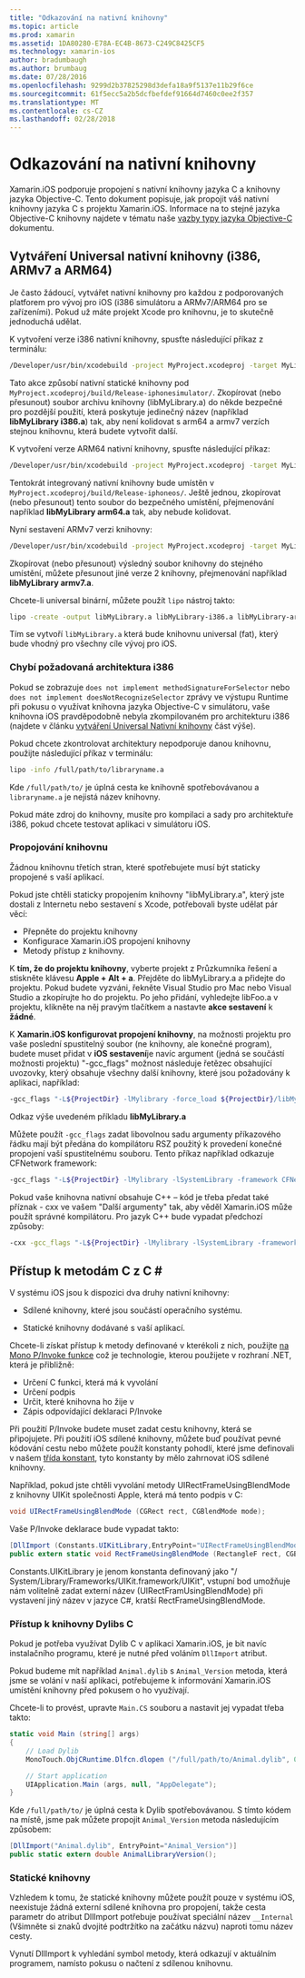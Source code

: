 ```yaml
---
title: "Odkazování na nativní knihovny"
ms.topic: article
ms.prod: xamarin
ms.assetid: 1DA80280-E78A-EC4B-8673-C249C8425CF5
ms.technology: xamarin-ios
author: bradumbaugh
ms.author: brumbaug
ms.date: 07/28/2016
ms.openlocfilehash: 9299d2b37825298d3defa18a9f5137e11b29f6ce
ms.sourcegitcommit: 61f5ecc5a2b5dcfbefdef91664d7460c0ee2f357
ms.translationtype: MT
ms.contentlocale: cs-CZ
ms.lasthandoff: 02/28/2018
---
```

# <a name="referencing-native-libraries"></a>Odkazování na nativní knihovny

Xamarin.iOS podporuje propojení s nativní knihovny jazyka C a knihovny jazyka Objective-C. Tento dokument popisuje, jak propojit váš nativní knihovny jazyka C s projektu Xamarin.iOS. Informace na to stejné jazyka Objective-C knihovny najdete v tématu naše [vazby typy jazyka Objective-C](~/ios/platform/binding-objective-c/index.md) dokumentu.

<a name="building_native" />

## <a name="building-universal-native-libraries-i386-armv7-and-arm64"></a>Vytváření Universal nativní knihovny (i386, ARMv7 a ARM64)

Je často žádoucí, vytvářet nativní knihovny pro každou z podporovaných platforem pro vývoj pro iOS (i386 simulátoru a ARMv7/ARM64 pro se zařízeními). Pokud už máte projekt Xcode pro knihovnu, je to skutečně jednoduchá udělat.

K vytvoření verze i386 nativní knihovny, spusťte následující příkaz z terminálu:

```bash
/Developer/usr/bin/xcodebuild -project MyProject.xcodeproj -target MyLibrary -sdk iphonesimulator -arch i386 -configuration Release clean build
```

Tato akce způsobí nativní statické knihovny pod `MyProject.xcodeproj/build/Release-iphonesimulator/`. Zkopírovat (nebo přesunout) soubor archivu knihovny (libMyLibrary.a) do někde bezpečné pro pozdější použití, která poskytuje jedinečný název (například **libMyLibrary i386.a**) tak, aby není kolidovat s arm64 a armv7 verzích stejnou knihovnu, která budete vytvořit další.

K vytvoření verze ARM64 nativní knihovny, spusťte následující příkaz:

```bash
/Developer/usr/bin/xcodebuild -project MyProject.xcodeproj -target MyLibrary -sdk iphoneos -arch arm64 -configuration Release clean build
```

Tentokrát integrovaný nativní knihovny bude umístěn v `MyProject.xcodeproj/build/Release-iphoneos/`. Ještě jednou, zkopírovat (nebo přesunout) tento soubor do bezpečného umístění, přejmenování například **libMyLibrary arm64.a** tak, aby nebude kolidovat.

Nyní sestavení ARMv7 verzi knihovny:

```bash
/Developer/usr/bin/xcodebuild -project MyProject.xcodeproj -target MyLibrary -sdk iphoneos -arch armv7 -configuration Release clean build
```

Zkopírovat (nebo přesunout) výsledný soubor knihovny do stejného umístění, můžete přesunout jiné verze 2 knihovny, přejmenování například **libMyLibrary armv7.a**.

Chcete-li universal binární, můžete použít `lipo` nástroj takto:

```bash
lipo -create -output libMyLibrary.a libMyLibrary-i386.a libMyLibrary-arm64.a libMyLibrary-armv7.a
```

Tím se vytvoří `libMyLibrary.a` která bude knihovnu universal (fat), který bude vhodný pro všechny cíle vývoj pro iOS.


### <a name="missing-required-architecture-i386"></a>Chybí požadovaná architektura i386

Pokud se zobrazuje `does not implement methodSignatureForSelector` nebo `does not implement doesNotRecognizeSelector` zprávy ve výstupu Runtime při pokusu o využívat knihovna jazyka Objective-C v simulátoru, vaše knihovna iOS pravděpodobně nebyla zkompilovaném pro architekturu i386 (najdete v článku [vytváření Universal Nativní knihovny](#building_native) část výše).

Pokud chcete zkontrolovat architektury nepodporuje danou knihovnu, použijte následující příkaz v terminálu:

```bash
lipo -info /full/path/to/libraryname.a
```

Kde `/full/path/to/` je úplná cesta ke knihovně spotřebovávanou a `libraryname.a` je nejistá název knihovny.

Pokud máte zdroj do knihovny, musíte pro kompilaci a sady pro architektuře i386, pokud chcete testovat aplikaci v simulátoru iOS.

### <a name="linking-your-library"></a>Propojování knihovnu

Žádnou knihovnu třetích stran, které spotřebujete musí být staticky propojené s vaší aplikací. 

Pokud jste chtěli staticky propojením knihovny "libMyLibrary.a", který jste dostali z Internetu nebo sestavení s Xcode, potřebovali byste udělat pár věcí:

-  Přepněte do projektu knihovny
-  Konfigurace Xamarin.iOS propojení knihovny
-  Metody přístup z knihovny.


K **tím, že do projektu knihovny**, vyberte projekt z Průzkumníka řešení a stiskněte klávesu **Apple + Alt + a**. Přejděte do libMyLibrary.a a přidejte do projektu. Pokud budete vyzváni, řekněte Visual Studio pro Mac nebo Visual Studio a zkopírujte ho do projektu. Po jeho přidání, vyhledejte libFoo.a v projektu, klikněte na něj pravým tlačítkem a nastavte **akce sestavení** k **žádné**.

K **Xamarin.iOS konfigurovat propojení knihovny**, na možnosti projektu pro vaše poslední spustitelný soubor (ne knihovny, ale konečné program), budete muset přidat v **iOS sestavení**je navíc argument (jedná se součástí možnosti projektu) "-gcc_flags" možnost následuje řetězec obsahující uvozovky, který obsahuje všechny další knihovny, které jsou požadovány k aplikaci, například:

```bash
-gcc_flags "-L${ProjectDir} -lMylibrary -force_load ${ProjectDir}/libMyLibrary.a"
```

Odkaz výše uvedeném příkladu **libMyLibrary.a**

Můžete použít `-gcc_flags` zadat libovolnou sadu argumenty příkazového řádku mají být předána do kompilátoru RSZ použitý k provedení konečné propojení vaší spustitelnému souboru. Tento příkaz například odkazuje CFNetwork framework:

```bash
-gcc_flags "-L${ProjectDir} -lMylibrary -lSystemLibrary -framework CFNetwork -force_load ${ProjectDir}/libMyLibrary.a"
```

Pokud vaše knihovna nativní obsahuje C++ – kód je třeba předat také příznak - cxx ve vašem "Další argumenty" tak, aby věděl Xamarin.iOS může použít správné kompilátoru. Pro jazyk C++ bude vypadat předchozí způsoby:

```bash
-cxx -gcc_flags "-L${ProjectDir} -lMylibrary -lSystemLibrary -framework CFNetwork -force_load ${ProjectDir}/libMyLibrary.a"
```

<a name="Accessing_C_Methods_from_C#" />

## <a name="accessing-c-methods-from-c35"></a>Přístup k metodám C z C &#35;

V systému iOS jsou k dispozici dva druhy nativní knihovny:

-  Sdílené knihovny, které jsou součástí operačního systému.

-  Statické knihovny dodávané s vaší aplikací.


Chcete-li získat přístup k metody definované v kterékoli z nich, použijte [na Mono P/Invoke funkce](http://www.mono-project.com/Interop_with_Native_Libraries) což je technologie, kterou použijete v rozhraní .NET, která je přibližně:

-  Určení C funkci, která má k vyvolání
-  Určení podpis
-  Určit, které knihovna ho žije v
-  Zápis odpovídající deklaraci P/Invoke


Při použití P/Invoke budete muset zadat cestu knihovny, která se připojujete. Při použití iOS sdílené knihovny, můžete buď používat pevné kódování cestu nebo můžete použít konstanty pohodlí, které jsme definovali v našem [třída konstant](https://developer.xamarin.com/api/type/Constants/), tyto konstanty by mělo zahrnovat iOS sdílené knihovny.

Například, pokud jste chtěli vyvolání metody UIRectFrameUsingBlendMode z knihovny UIKit společnosti Apple, která má tento podpis v C:

```csharp
void UIRectFrameUsingBlendMode (CGRect rect, CGBlendMode mode);
```

Vaše P/Invoke deklarace bude vypadat takto:

```csharp
[DllImport (Constants.UIKitLibrary,EntryPoint="UIRectFrameUsingBlendMode")]
public extern static void RectFrameUsingBlendMode (RectangleF rect, CGBlendMode blendMode);
```

Constants.UIKitLibrary je jenom konstanta definovaný jako "/ System/Library/Frameworks/UIKit.framework/UIKit", vstupní bod umožňuje nám volitelně zadat externí název (UIRectFramUsingBlendMode) při vystavení jiný název v jazyce C#, kratší RectFrameUsingBlendMode.

<a name="Accessing_C_Dylibs" />

### <a name="accessing-c-dylibs"></a>Přístup k knihovny Dylibs C

Pokud je potřeba využívat Dylib C v aplikaci Xamarin.iOS, je bit navíc instalačního programu, které je nutné před voláním `DllImport` atribut.

Pokud budeme mít například `Animal.dylib` s `Animal_Version` metoda, která jsme se volání v naší aplikaci, potřebujeme k informování Xamarin.iOS umístění knihovny před pokusem o ho využívají.

Chcete-li to provést, upravte `Main.CS` souboru a nastavit jej vypadat třeba takto:

```csharp
static void Main (string[] args)
{
    // Load Dylib
    MonoTouch.ObjCRuntime.Dlfcn.dlopen ("/full/path/to/Animal.dylib", 0);

    // Start application
    UIApplication.Main (args, null, "AppDelegate");
}
```

Kde `/full/path/to/` je úplná cesta k Dylib spotřebovávanou. S tímto kódem na místě, jsme pak můžete propojit `Animal_Version` metoda následujícím způsobem:

```csharp
[DllImport("Animal.dylib", EntryPoint="Animal_Version")]
public static extern double AnimalLibraryVersion();
```

<a name="Static_Libraries" />

### <a name="static-libraries"></a>Statické knihovny

Vzhledem k tomu, že statické knihovny můžete použít pouze v systému iOS, neexistuje žádná externí sdílené knihovna pro propojení, takže cesta parametr do atribut DllImport potřebuje používat speciální název `__Internal` (Všimněte si znaků dvojité podtržítko na začátku názvu) naproti tomu název cesty.

Vynutí DllImport k vyhledání symbol metody, která odkazují v aktuálním programem, namísto pokusu o načtení z sdílenou knihovnu.

